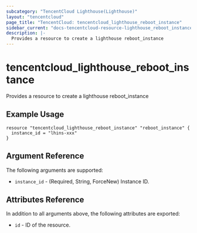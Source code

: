 ```yaml
---
subcategory: "TencentCloud Lighthouse(Lighthouse)"
layout: "tencentcloud"
page_title: "TencentCloud: tencentcloud_lighthouse_reboot_instance"
sidebar_current: "docs-tencentcloud-resource-lighthouse_reboot_instance"
description: |-
  Provides a resource to create a lighthouse reboot_instance
---
```


# tencentcloud_lighthouse_reboot_instance

Provides a resource to create a lighthouse reboot_instance

## Example Usage

```hcl
resource "tencentcloud_lighthouse_reboot_instance" "reboot_instance" {
  instance_id = "lhins-xxx"
}
```

## Argument Reference

The following arguments are supported:

* `instance_id` - (Required, String, ForceNew) Instance ID.

## Attributes Reference

In addition to all arguments above, the following attributes are exported:

* `id` - ID of the resource.




